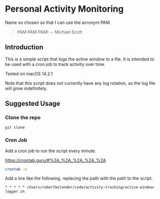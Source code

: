 # Personal Activity Monitoring

Name so chosen so that I can use the acronym PAM.

> PAM PAM PAM!
> -- Michael Scott

## Introduction

This is a simple script that logs the active window to a file.
It is intended to be used with a cron job to track activity over time.

Tested on macOS 14.2.1

Note that this script does not currently have any log rotation, so the log file will grow indefinitely.

## Suggested Usage

### Clone the repo

```bash
git clone
```

### Cron Job

Add a cron job to run the script every minute.

https://crontab.guru/#%2A_%2A_%2A_%2A_%2A

```bash
crontab -e
```

Add a line like the following, replacing the path with the path to the script.

```cron
* * * * * /Users/robertbolender/code/activity-tracking/active-window-logger.sh
```
